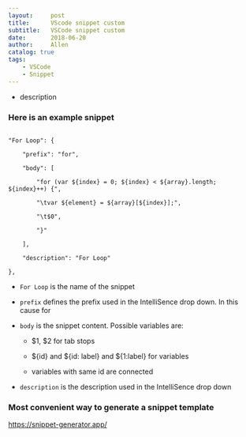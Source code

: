 ```yaml
---
layout:     post
title:      VScode snippet custom
subtitle:   VSCode snippet custom
date:       2018-06-20
author:     Allen
catalog: true
tags:
    - VSCode
    - Snippet
---
```


- description



### Here is an example snippet 

```

"For Loop": {

    "prefix": "for",

    "body": [

        "for (var ${index} = 0; ${index} < ${array}.length; ${index}++) {",

        "\tvar ${element} = ${array}[${index}];",

        "\t$0",

        "}"

    ],

    "description": "For Loop"

},

```

- `For Loop` is the name of the snippet

- `prefix` defines the prefix used in the IntelliSence drop down. In this cause for 

- `body` is the snippet content. Possible variables are:

    - $1, $2 for tab stops

    - ${id} and ${id: label} and ${1:label} for variables

    - variables with same id are connected

- `description` is the description used in the IntelliSence drop down



### Most convenient way to generate a snippet template

https://snippet-generator.app/


